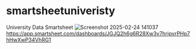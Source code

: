 # smartsheetuniveristy
University Data Smartsheet
![Screenshot 2025-02-24 141037](https://github.com/user-attachments/assets/65d21203-6bcd-45e1-a5bd-961a2108e64e)
https://app.smartsheet.com/dashboards/JGJQ2h6g6R28Xw3v7hrjpvrPHp7hHwXwP34VhRG1
